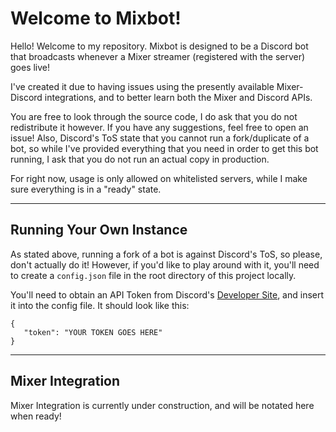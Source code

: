 # Welcome to Mixbot!

Hello! Welcome to my repository. Mixbot is designed to be a Discord bot that broadcasts whenever a Mixer streamer (registered with the server) goes live!

I've created it due to having issues using the presently available Mixer-Discord integrations, and to better learn both the Mixer and Discord APIs.

You are free to look through the source code, I do ask that you do not redistribute it however. If you have any suggestions, feel free to open an issue! Also, Discord's ToS state that you cannot run a fork/duplicate of a bot, so while I've provided everything that you need in order to get this bot running, I ask that you do not run an actual copy in production. 

For right now, usage is only allowed on whitelisted servers, while I make sure everything is in a "ready" state.

---

## Running Your Own Instance

As stated above, running a fork of a bot is against Discord's ToS, so please, don't actually do it! However, if you'd like to play around with it, you'll need to create a `config.json` file in the root directory of this project locally.

You'll need to obtain an API Token from Discord's [Developer Site](https://discordapp.com/developers/applications/), and insert it into the config file. It should look like this:

```
{
   "token": "YOUR TOKEN GOES HERE"
}
```

---

## Mixer Integration

Mixer Integration is currently under construction, and will be notated here when ready!